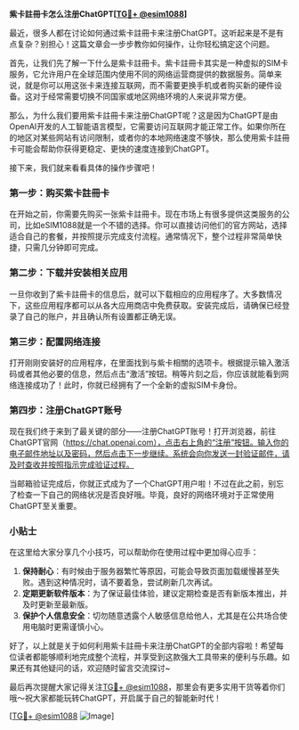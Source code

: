 **紫卡註冊卡怎么注册ChatGPT[[TG💪+ @esim1088](https://t.me/s/esim1088)]**

最近，很多人都在讨论如何通过紫卡註冊卡来注册ChatGPT。这听起来是不是有点复杂？别担心！这篇文章会一步步教你如何操作，让你轻松搞定这个问题。

首先，让我们先了解一下什么是紫卡註冊卡。紫卡註冊卡其实是一种虚拟的SIM卡服务，它允许用户在全球范围内使用不同的网络运营商提供的数据服务。简单来说，就是你可以用这张卡来连接互联网，而不需要更换手机或者购买新的硬件设备。这对于经常需要切换不同国家或地区网络环境的人来说非常方便。

那么，为什么我们要用紫卡註冊卡来注册ChatGPT呢？这是因为ChatGPT是由OpenAI开发的人工智能语言模型，它需要访问互联网才能正常工作。如果你所在的地区对某些网站有访问限制，或者你的本地网络速度不够快，那么使用紫卡註冊卡可能会帮助你获得更稳定、更快的速度连接到ChatGPT。

接下来，我们就来看看具体的操作步骤吧！

### 第一步：购买紫卡註冊卡

在开始之前，你需要先购买一张紫卡註冊卡。现在市场上有很多提供这类服务的公司，比如eSIM1088就是一个不错的选择。你可以直接访问他们的官方网站，选择适合自己的套餐，并按照提示完成支付流程。通常情况下，整个过程非常简单快捷，只需几分钟即可完成。

### 第二步：下载并安装相关应用

一旦你收到了紫卡註冊卡的信息后，就可以下载相应的应用程序了。大多数情况下，这些应用程序都可以从各大应用商店中免费获取。安装完成后，请确保已经登录了自己的账户，并且确认所有设置都正确无误。

### 第三步：配置网络连接

打开刚刚安装好的应用程序，在里面找到与紫卡相關的选项卡。根据提示输入激活码或者其他必要的信息，然后点击“激活”按钮。稍等片刻之后，你应该就能看到网络连接成功了！此时，你就已经拥有了一个全新的虚拟SIM卡身份。

### 第四步：注册ChatGPT账号

现在我们终于来到了最关键的部分——注册ChatGPT账号！打开浏览器，前往ChatGPT官网（https://chat.openai.com），点击右上角的“注册”按钮。输入你的电子邮件地址以及密码，然后点击下一步继续。系统会向你发送一封验证邮件，请及时查收并按照指示完成验证过程。

当邮箱验证完成后，你就正式成为了一个ChatGPT用户啦！不过在此之前，别忘了检查一下自己的网络状况是否良好哦。毕竟，良好的网络环境对于正常使用ChatGPT至关重要。

### 小贴士

在这里给大家分享几个小技巧，可以帮助你在使用过程中更加得心应手：

1. **保持耐心**：有时候由于服务器繁忙等原因，可能会导致页面加载缓慢甚至失败。遇到这种情况时，请不要着急，尝试刷新几次再试。
2. **定期更新软件版本**：为了保证最佳体验，建议定期检查是否有新版本推出，并及时更新至最新版。
3. **保护个人信息安全**：切勿随意透露个人敏感信息给他人，尤其是在公共场合使用电脑时更需谨慎小心。

好了，以上就是关于如何利用紫卡註冊卡来注册ChatGPT的全部内容啦！希望每位读者都能够顺利地完成整个流程，并享受到这款强大工具带来的便利与乐趣。如果还有其他疑问的话，欢迎随时留言交流探讨~

最后再次提醒大家记得关注[TG💪+ @esim1088](https://t.me/s/esim1088)，那里会有更多实用干货等着你们哦～祝大家都能玩转ChatGPT，开启属于自己的智能新时代！

[[TG💪+ @esim1088](https://t.me/s/esim1088) ![Image](https://i.postimg.cc/4NQfJmqS/Snipaste-2025-05-13-00-14-12.png)]